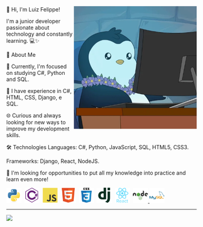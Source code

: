 <img src = "giphy.webp" width = "325px" align = "right">
👋 Hi, I'm Luiz Felippe!

I'm a junior developer passionate about technology and constantly learning. 💻✨

🚀 About Me

🔭 Currently, I'm focused on studying C#, Python and SQL.

🌱 I have experience in C#, HTML, CSS, Django, e SQL.

🌐 Curious and always looking for new ways to improve my development skills.

🛠️ Technologies
Languages: C#, Python, JavaScript, SQL, HTML5, CSS3.

Frameworks: Django, React, NodeJS.

💼 I'm looking for opportunities to put all my knowledge into practice and learn even more!

<div>
  <img src="https://github.com/devicons/devicon/blob/master/icons/python/python-original.svg" title="Python" alt="Python" width="40" height="40"/>&nbsp;
  <img src="https://github.com/devicons/devicon/blob/master/icons/csharp/csharp-line.svg" title="Csharp" alt="Csharp" width="40" height="40"/>&nbsp;
  <img src="https://github.com/devicons/devicon/blob/master/icons/javascript/javascript-original.svg" title="JavaScript" alt="JavaScript" width="40" height="40"/>&nbsp;
  <img src="https://github.com/devicons/devicon/blob/master/icons/html5/html5-original.svg" title="HTML5" alt="HTML" width="40" height="40"/>&nbsp;
  <img src="https://github.com/devicons/devicon/blob/master/icons/css3/css3-original-wordmark.svg" title="Css" alt="Css" width="40" height="40"/>&nbsp;
  <img src="https://github.com/devicons/devicon/blob/master/icons/django/django-plain.svg" title="Django" alt="Django" width="40" height="40"/>&nbsp
  <img src="https://github.com/devicons/devicon/blob/master/icons/react/react-original-wordmark.svg" title="React" alt="React" width="40" height="40"/>&nbsp;
  <a href="https://nodejs.org" target="_blank" rel="noreferrer"> <img src="https://raw.githubusercontent.com/devicons/devicon/master/icons/nodejs/nodejs-original-wordmark.svg" alt="nodejs" width="40" height="40"/> </a>
  <img src="https://github.com/devicons/devicon/blob/master/icons/mysql/mysql-original-wordmark.svg" title="SQL" alt="SQL" width="40" height="40"/>&nbsp
</div>

---


<div align = "left">
<img height = "200em" src="https://github-readme-stats.vercel.app/api/top-langs/?username=luizfelippe-dev&show_icons=true&theme=bear&count_private=true"/>
